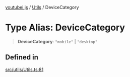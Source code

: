 [youtubei.js](../../../README.md) / [Utils](../README.md) / DeviceCategory

# Type Alias: DeviceCategory

> **DeviceCategory**: `"mobile"` \| `"desktop"`

## Defined in

[src/utils/Utils.ts:81](https://github.com/LuanRT/YouTube.js/blob/cf09f7bab14fcca99e1f3ae428c7337fea58cfa5/src/utils/Utils.ts#L81)
